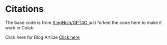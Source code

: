 # Citations

The base code is from <a href = "https://huggingface.co/spaces/KingNish/OpenGPT-4o"> KingNish/GPT4O </a> just forked the code here to make it work in Colab

Click here for Blog Article <a href = "https://huggingface.co/spaces/KingNish/OpenGPT-4o"> Click here </a>
